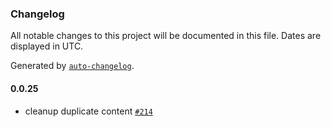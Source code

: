### Changelog

All notable changes to this project will be documented in this file. Dates are displayed in UTC.

Generated by [`auto-changelog`](https://github.com/CookPete/auto-changelog).

#### 0.0.25

- cleanup duplicate content [`#214`](https://github.com/SirchTech/swa-multi-agent-orchestrator/pull/214)
